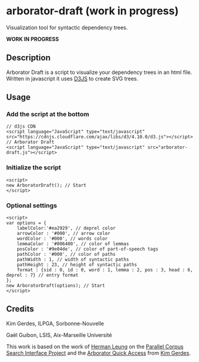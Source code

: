 # arborator-draft (work in progress)

Visualization tool for syntactic dependency trees.

**WORK IN PROGRESS**

## Description

Arborator Draft is a script to visualize your dependency trees in an html file. Written in javascript it uses [D3JS](https://d3js.org/) to create SVG trees.

## Usage 

### Add the script at the bottom

```
// d3js CDN
<script language="JavaScript" type="text/javascript" src="https://cdnjs.cloudflare.com/ajax/libs/d3/4.10.0/d3.js"></script>
// Arborator Draft
<script language="JavaScript" type="text/javascript" src="arborator-draft.js"></script>
```

### Initialize the script

```
<script>
new ArboratorDraft(); // Start
</script>
```

### Optional settings

```
<script>
var options = {
    labelColor:'#ea2929', // deprel color
    arrowColor : '#000', // arrow color
    wordColor : '#000', // words color
    lemmaColor : '#006400', // color of lemmas
    posColor : '#9e04de', // color of part-of-speech tags
    pathColor : '#000', // color of paths
    pathWidth : 1, // width of syntactic paths
    pathHeight : 23, // height of syntactic paths
    format : {sid : 0, id : 0, word : 1, lemma : 2, pos : 3, head : 6, deprel : 7} // entry format
};
new ArboratorDraft(options); // Start
</script>
```

## Credits

Kim Gerdes, ILPGA, Sorbonne-Nouvelle

Gaël Guibon, LSIS, Aix-Marseille Université

This work is based on the work of [Herman Leung](http://linguistics.berkeley.edu/~herman/index.php) on the [Parallel Corpus Search Interface Project](http://greeknt.lt.cityu.edu.hk/parallel_web/search.php) and the [Arborator Quick Access](https://arborator.ilpga.fr/q.cgi) from [Kim Gerdes](https://gerdes.fr/).
